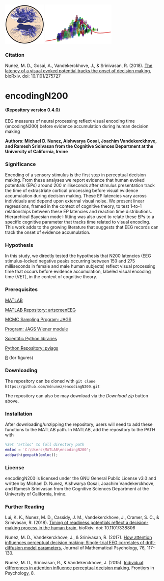 <img src="./extra/small_hnl_logo.png" height="128"> <img src="./extra/small_cidlab_logo.png" height="128">

### Citation

Nunez, M. D., Gosai, A., Vandekerckhove, J., & Srinivasan, R. (2018).
[The latency of a visual evoked potential tracks the onset of decision making.](https://www.biorxiv.org/content/early/2018/04/19/275727) bioRxiv. doi: 10.1101/275727

# encodingN200  
#### (Repository version 0.4.0)
EEG measures of neural processing reflect visual encoding time (encodingN200) before evidence accumulation during human decision making

**Authors: Michael D. Nunez, Aishwarya Gosai, Joachim Vandekerckhove, and Ramesh Srinivasan from the Cognitive Sciences Department at the University of California, Irvine**

### Significance

Encoding of a sensory stimulus is the first step in perceptual decision making. From these analyses we report evidence that human evoked potentials (EPs) around 200 milliseconds after stimulus presentation track the time of extrastriate cortical processing before visual evidence accumulation during decision making. These EP latencies vary across individuals and depend upon external visual noise. We present linear regressions, framed in the context of cognitive theory, to test 1-to-1 relationships between these EP latencies and reaction time distributions. Hierarchical Bayesian model-fitting was also used to relate these EPs to a specific cognitive parameter that tracks time related to visual encoding. This work adds to the growing literature that suggests that EEG records can track the onset of evidence accumulation.

### Hypothesis

In this study, we directly tested the hypothesis that N200 latencies (EEG stimulus-locked negative peaks occurring between 150 and 275 milliseconds in female and male human subjects) reflect visual processing time that occurs before evidence accumulation, labeled visual encoding time (VET), in the context of cognitive theory. 

### Prerequisites

[MATLAB](https://www.mathworks.com/)

[MATLAB Repository: artscreenEEG](https://github.com/mdnunez/artscreenEEG)

[MCMC Sampling Program: JAGS](http://mcmc-jags.sourceforge.net/)

[Program: JAGS Wiener module](https://sourceforge.net/projects/jags-wiener/)

[Scientific Python libraries](https://www.continuum.io/downloads)

[Python Repository: pyjags](https://github.com/tmiasko/pyjags)

[R](https://www.r-project.org/) (for figures)

### Downloading

The repository can be cloned with `git clone https://github.com/mdnunez/encodingN200.git`

The repository can also be may download via the _Download zip_ button above.

### Installation

After downloading/unzipping the repository, users will need to add these functions to the MATLAB path. In MATLAB, add the repository to the PATH with

```matlab
%Set 'artloc' to full directory path
emloc = 'C:\Users\MATLAB\encodingN200';
addpath(genpath(emloc));
```

### License

encodingN200 is licensed under the GNU General Public License v3.0 and written by Michael D. Nunez, Aishwarya Gosai, Joachim Vandekerckhove, and Ramesh Srinivasan from the Cognitive Sciences Department at the University of California, Irvine.

### Further Reading

Lui, K. K., Nunez, M. D., Cassidy, J. M., Vandekerckhove, J., Cramer, S. C., & Srinivasan, R. (2018).
[Timing of readiness potentials reflect a decision-making process in the human brain.](https://www.biorxiv.org/content/early/2018/06/04/338806) bioRxiv. doi: 10.1101/338806

Nunez, M. D., Vandekerckhove, J., & Srinivasan, R. (2017).
[How attention influences perceptual decision making: Single-trial EEG correlates of drift-diffusion model parameters.](https://www.researchgate.net/publication/298275031_How_attention_influences_perceptual_decision_making_Single-trial_EEG_correlates_of_drift-diffusion_model_parameters)
Journal of Mathematical Psychology, 76, 117-130.

Nunez, M. D., Srinivasan, R., & Vandekerckhove, J. (2015). 
[Individual differences in attention influence perceptual decision making.](https://www.researchgate.net/publication/273466831_Individual_differences_in_attention_influence_perceptual_decision_making) 
Frontiers in Psychology, 8.

